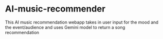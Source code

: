 # AI-music-recommender
This AI music recommendation webapp takes in user input for the mood and the event/audience and uses Gemini model to return a song recommendation
